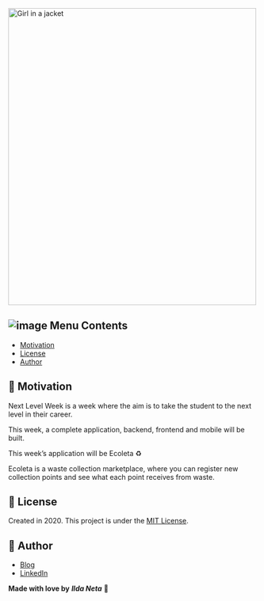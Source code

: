 <img src="https://user-images.githubusercontent.com/21963291/85339646-f83ebf80-b4ba-11ea-9519-ba3920e36928.png" alt="Girl in a jacket" width="500" height="600">

## ![image](https://user-images.githubusercontent.com/21963291/85338764-45ba2d00-b4b9-11ea-921a-d15eb692b2ea.png) Menu Contents

- [Motivation](#pushpin-motivation)
- [License](#page_with_curl-license)
- [Author](#pencil-author)

## :pushpin: Motivation

Next Level Week is a week where the aim is to take the student to the next level in their career.

This week, a complete application, backend, frontend and mobile will be built.

This week’s application will be Ecoleta :recycle:

Ecoleta is a waste collection marketplace, where you can register new collection points and see what each point receives from waste.

## :page_with_curl: License

Created in 2020.
This project is under the [MIT License](https://choosealicense.com/licenses/mit/).

## :pencil: Author

- <a href="https://ildaneta.dev" target="_blank">Blog</a>
- <a href="https://www.linkedin.com/in/ilda-silva-neta/" target="_blank">LinkedIn</a>

**Made with love by** **_Ilda Neta_** :heart_decoration:
